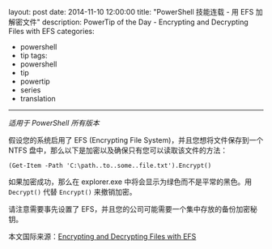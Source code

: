 ﻿layout: post
date: 2014-11-10 12:00:00
title: "PowerShell 技能连载 - 用 EFS 加解密文件"
description: PowerTip of the Day - Encrypting and Decrypting Files with EFS
categories:
- powershell
- tip
tags:
- powershell
- tip
- powertip
- series
- translation
---
_适用于 PowerShell 所有版本_

假设您的系统启用了 EFS (Encrypting File System)，并且您想将文件保存到一个 NTFS 盘中，那么以下是加密以及确保只有您可以读取该文件的方法：

    (Get-Item -Path 'C:\path..to..some..file.txt').Encrypt() 

如果加密成功，那么在 explorer.exe 中将会显示为绿色而不是平常的黑色。用 `Decrypt()` 代替 `Encrypt()` 来撤销加密。

请注意需要事先设置了 EFS，并且您的公司可能需要一个集中存放的备份加密秘钥。

<!--more-->
本文国际来源：[Encrypting and Decrypting Files with EFS](http://community.idera.com/powershell/powertips/b/tips/posts/encrypting-and-decrypting-files-with-efs)
